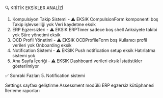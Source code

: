 🔍 KRİTİK EKSİKLER ANALİZİ
1. Kompulsiyon Takip Sistemi - ⚠️ EKSIK
CompulsionForm komponenti boş
Takip işlevselliği yok
Veri kaydetme eksik
2. ERP Egzersizleri - ⚠️ EKSIK
ERPTimer sadece boş shell
Anksiyete takibi yok
Süre yönetimi eksik
3. OCD Profil Yönetimi - ⚠️ EKSIK
OCDProfileForm boş
Kullanıcı profil verileri yok
Onboarding eksik
4. Notification Sistemi - ⚠️ EKSIK
Push notification setup eksik
Hatırlatma sistemi yok
5. Ana Sayfa İçeriği - ⚠️ EKSIK
Dashboard verileri eksik
İstatistikler gösterilmiyor

✅ Sonraki Fazlar:
5. Notification sistemi

Settings sayfası geliştirme
Assessment modülü
ERP egzersiz kütüphanesi
İlerleme raporları